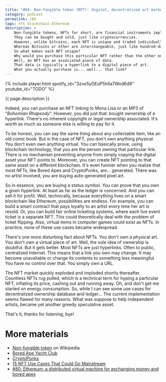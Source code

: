 ```yaml
---
title: "#84: Non-fungible token (NFT): digital, decentralized art market"
category: podcast
permalink: /84
tags: nft blockchain Ethereum
description: >
    Non-fungible tokens, NFTs for short, are financial instruments implemented on top of the blockchain.
    They can be bought and sold, just like cryptocurrencies.
    However, unlike bitcoins, each NFT is unique and traded individually.
    Whereas Bitcoins or ether are interchangeable, just like hundred-dollar bills.
    So what makes each NFT unique?
    Why would you purchase this particular NFT rather than the other one?
    Well, an NFT has an associated piece of data.
    That data is typically a hyperlink to a digital piece of art.
    What you actually purchase is... well... that link?
---
```


{% include player.html spotify_id="3zvo5yDEoP5hIla7Wod6d9" youtube_id="TODO" %}

{{ page.description }}

Indeed, you can purchase an NFT linking to Mona Lisa or an MP3 of "_Bohemian Rhapsody_".
However, you did just that: bought ownership of a hyperlink.
There's no inherent copyright or legal ownership associated.
It's worth as much as someone else is willing to pay for it.

To be honest, you can say the same thing about any collectable item, like an old comic book.
But in the case of NFT, you don't own anything physical.
You don't even own anything virtual.
You can basically prove, using blockchain technology, that you are the person owning that particular link.
There is no mechanism preventing anyone from simply copying the digital asset your NFT points to.
Moreover, you can create NFT pointing to that same asset on a different blockchain.
It's even funnier when you realize that most NFTs, like Bored Apes and CryptoPunks, are... generated.
There was no artist involved, you are buying auto-generated pixel art.

So in essence, you are buying a status symbol.
You can prove that you own a given hyperlink.
At least as far as the ledger is concerned.
And you can sell it for profit.
Well, technically, because everything lives on a smart blockchain like Ethereum, possibilities are endless.
For example, you can build a smart contract that pays loyalty to an artist every time her art is resold.
Or, you can build fair online ticketing systems, where each live event ticket is a separate NFT.
This could theoretically deal with the problem of ticket flipping.
Also, virtual items in computer games could exist as NFTs.
In practice, none of these use cases became widespread.

There's one more disturbing fact about NFTs.
You don't own a physical art.
You don't own a virtual piece of art.
Well, the sole idea of ownership is doubtful.
But it gets better.
Most NFTs are just hyperlinks.
Often to public, centralized Internet.
This means that a link you own may change.
It may become unavailable or change its contents to something less meaningful.
You have no control over that.
You simply own a URL.

The NFT market quickly exploded and imploded shortly thereafter.
Countless NFTs rug pulled, which is a technical term for hyping a particular NFT, inflating its price, cashing out and running away.
Oh, and don't get me started on energy consumption.
So, while I can see some use cases for decentralized ownership database and ledger...
The current implementation seems flawed for many reasons.
What was suppose to help independent artists, became yet another greedy speculative asset.

That's it, thanks for listening, bye!

# More materials

* [Non-fungible token](https://en.wikipedia.org/wiki/Non-fungible_token) on Wikipedia
* [Bored Ape Yacht Club](https://boredapeyachtclub.com/#/)
* [CryptoPunks](https://www.larvalabs.com/cryptopunks)
* [15 NFT Use Cases That Could Go Mainstream](https://www.coindesk.com/business/2021/10/14/15-nft-use-cases-that-could-go-mainstream/)
* [#80: Ethereum: a distributed virtual machine for exchanging money and bored apes](https://nurkiewicz.com/80)
